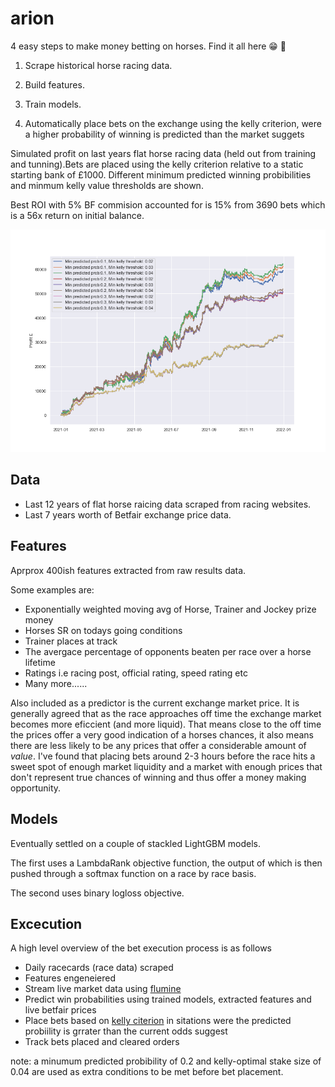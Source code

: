 # arion

4 easy steps to make money betting on horses. Find it all here :grin: :rocket:

1. Scrape historical horse racing data. 

2. Build features.

3. Train models.

4. Automatically place bets on the exchange using the kelly criterion, were a higher probability of winning is predicted than the market suggets



Simulated profit on last years flat horse racing data (held out from training and tunning).Bets are placed using the kelly criterion relative to a static starting bank of £1000. Different minimum predicted winning probibilities and minmum kelly value thresholds are shown. 

Best ROI with 5% BF commision accounted for is 15% from 3690 bets which is a 56x return on initial balance. 

![Simulated](notebooks/simulation.png?raw=true "Title")

## Data

- Last 12 years of flat horse raicing data scraped from racing websites.
- Last 7 years worth of Betfair exchange price data. 

## Features

Aprprox 400ish features extracted from raw results data.

Some examples are:

- Exponentially weighted moving avg of Horse, Trainer and Jockey prize money
- Horses SR on todays going conditions
- Trainer places at track 
- The avergace percentage of opponents beaten per race over a horse lifetime
- Ratings i.e racing post, official rating, speed rating etc
- Many more......

Also included as a predictor is the current exchange market price. It is generally agreed that as the race approaches off time the exchange market becomes more eficcient (and more liquid). That means close to the off time the prices offer a very good indication of a horses chances, it also means there are less likely to be any prices that offer a considerable amount of *value*. I've found that placing bets around 2-3 hours before the race hits a sweet spot of enough market liquidity and a market with enough prices that don't represent true chances of winning and thus offer a money making opportunity.

## Models

Eventually settled on a couple of stackled LightGBM models.

The first uses a LambdaRank objective function, the output of which is then pushed through a softmax function on a race by race basis.

The second uses binary logloss  objective. 


## Excecution 
A high level overview of the bet execution process is as follows

- Daily racecards (race data) scraped
- Features engeneiered 
- Stream live market data using [flumine](https://github.com/betcode-org/flumine)
- Predict win probabilities using trained models, extracted features and live betfair prices
- Place bets based on [kelly citerion](https://en.wikipedia.org/wiki/Kelly_criterion) in sitations were the predicted probiility is grrater than the current odds suggest
- Track bets placed and cleared orders

note: a minumum predicted probibility of 0.2 and kelly-optimal stake size of 0.04 are used as extra conditions to be met before bet placement. 
